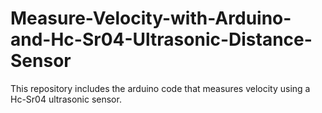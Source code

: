 # Measure-Velocity-with-Arduino-and-Hc-Sr04-Ultrasonic-Distance-Sensor
This repository includes the arduino code that measures velocity using a Hc-Sr04 ultrasonic sensor.
